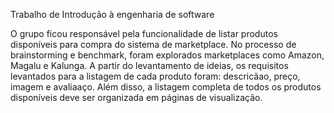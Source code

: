 Trabalho de Introdução à engenharia de software

O grupo ficou responsável pela funcionalidade de listar produtos disponíveis para compra do sistema de marketplace.
No processo de brainstorming e benchmark, foram explorados marketplaces como Amazon, Magalu e Kalunga. A partir do levantamento de ideias, os requisitos levantados para a listagem de cada produto foram: descricãao, preço, imagem e avaliaaço. Além disso, a
listagem completa de todos os produtos disponíveis deve ser organizada em páginas de visualização.
